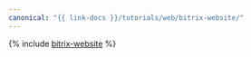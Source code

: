 ```yaml
---
canonical: "{{ link-docs }}/tutorials/web/bitrix-website/"
---
```


{% include [bitrix-website](../../../_tutorials/applied/bitrix-website.md) %}